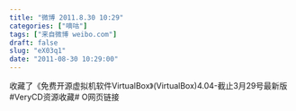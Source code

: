 ```yaml
---
title: "微博 2011.8.30 10:29"
categories: ["嘀咕"]
tags: ["来自微博 weibo.com"]
draft: false
slug: "eX03q1"
date: "2011-08-30 10:29:00"
---
```


<p>收藏了《免费开源虚拟机软件VirtualBox》(VirtualBox)4.04-截止3月29号最新版 #VeryCD资源收藏# O网页链接 ​​​​</p>
